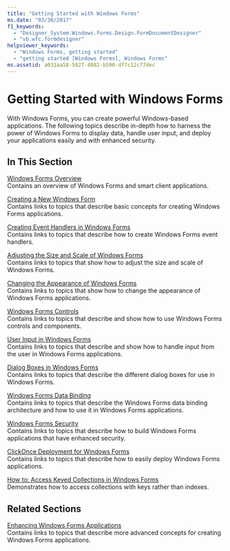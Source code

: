 ```yaml
---
title: "Getting Started with Windows Forms"
ms.date: "03/30/2017"
f1_keywords: 
  - "Designer_System.Windows.Forms.Design.FormDocumentDesigner"
  - "vb.wfc.formdesigner"
helpviewer_keywords: 
  - "Windows Forms, getting started"
  - "getting started [Windows Forms], Windows Forms"
ms.assetid: a031aa58-5027-4082-b590-df7c12c77dec
---
```

# Getting Started with Windows Forms
With Windows Forms, you can create powerful Windows-based applications. The following topics describe in-depth how to harness the power of Windows Forms to display data, handle user input, and deploy your applications easily and with enhanced security.  
  
## In This Section  
 [Windows Forms Overview](windows-forms-overview.md)  
 Contains an overview of Windows Forms and smart client applications.  
  
 [Creating a New Windows Form](creating-a-new-windows-form.md)  
 Contains links to topics that describe basic concepts for creating Windows Forms applications.  
  
 [Creating Event Handlers in Windows Forms](creating-event-handlers-in-windows-forms.md)  
 Contains links to topics that describe how to create Windows Forms event handlers.  
  
 [Adjusting the Size and Scale of Windows Forms](adjusting-the-size-and-scale-of-windows-forms.md)  
 Contains links to topics that show how to adjust the size and scale of Windows Forms.  
  
 [Changing the Appearance of Windows Forms](changing-the-appearance-of-windows-forms.md)  
 Contains links to topics that show how to change the appearance of Windows Forms applications.  
  
 [Windows Forms Controls](./controls/index.md)  
 Contains links to topics that describe and show how to use Windows Forms controls and components.  
  
 [User Input in Windows Forms](user-input-in-windows-forms.md)  
 Contains links to topics that describe and show how to handle input from the user in Windows Forms applications.  
  
 [Dialog Boxes in Windows Forms](dialog-boxes-in-windows-forms.md)  
 Contains links to topics that describe the different dialog boxes for use in Windows Forms.  
  
 [Windows Forms Data Binding](windows-forms-data-binding.md)  
 Contains links to topics that describe the Windows Forms data binding architecture and how to use it in Windows Forms applications.  
  
 [Windows Forms Security](windows-forms-security.md)  
 Contains links to topics that describe how to build Windows Forms applications that have enhanced security.  
  
 [ClickOnce Deployment for Windows Forms](clickonce-deployment-for-windows-forms.md)  
 Contains links to topics that describe how to easily deploy Windows Forms applications.  
  
 [How to: Access Keyed Collections in Windows Forms](how-to-access-keyed-collections-in-windows-forms.md)  
 Demonstrates how to access collections with keys rather than indexes.  
  
## Related Sections  
 [Enhancing Windows Forms Applications](./advanced/index.md)  
 Contains links to topics that describe more advanced concepts for creating Windows Forms applications.
